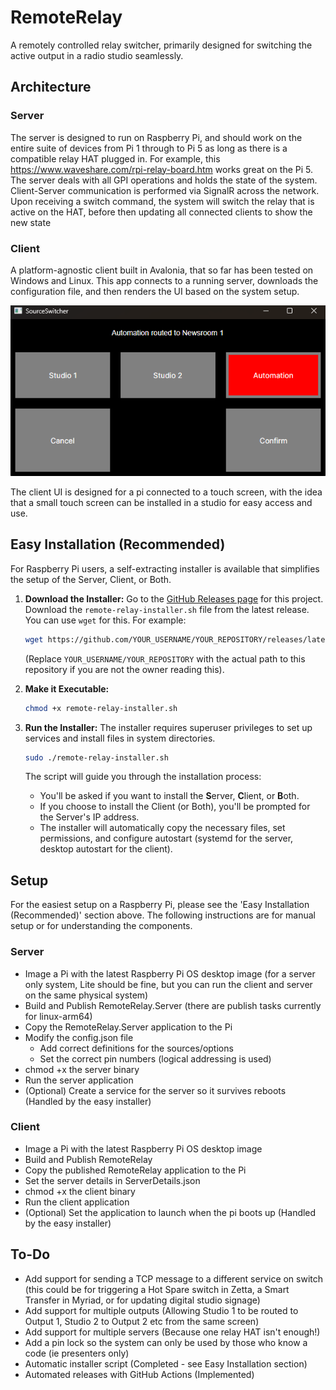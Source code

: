 # RemoteRelay
A remotely controlled relay switcher, primarily designed for switching the active output in a radio studio seamlessly. 

## Architecture
### Server
The server is designed to run on Raspberry Pi, and should work on the entire suite of devices from Pi 1 through to Pi 5 as long as there is a compatible relay HAT plugged in. For example, this https://www.waveshare.com/rpi-relay-board.htm works great on the Pi 5.
The server deals with all GPI operations and holds the state of the system. Client-Server communication is performed via SignalR across the network. Upon receiving a switch command, the system will switch the relay that is active on the HAT, before then updating all connected clients to show the new state
### Client
A platform-agnostic client built in Avalonia, that so far has been tested on Windows and Linux. This app connects to a running server, downloads the configuration file, and then renders the UI based on the system setup. 

![image](img/ui.png)

The client UI is designed for a pi connected to a touch screen, with the idea that a small touch screen can be installed in a studio for easy access and use.

## Easy Installation (Recommended)
For Raspberry Pi users, a self-extracting installer is available that simplifies the setup of the Server, Client, or Both.

1.  **Download the Installer:**
    Go to the [GitHub Releases page](https://github.com/YOUR_USERNAME/YOUR_REPOSITORY/releases) for this project.
    Download the `remote-relay-installer.sh` file from the latest release. You can use `wget` for this. For example:
    ```bash
    wget https://github.com/YOUR_USERNAME/YOUR_REPOSITORY/releases/latest/download/remote-relay-installer.sh
    ```
    (Replace `YOUR_USERNAME/YOUR_REPOSITORY` with the actual path to this repository if you are not the owner reading this).

2.  **Make it Executable:**
    ```bash
    chmod +x remote-relay-installer.sh
    ```

3.  **Run the Installer:**
    The installer requires superuser privileges to set up services and install files in system directories.
    ```bash
    sudo ./remote-relay-installer.sh
    ```
    The script will guide you through the installation process:
    *   You'll be asked if you want to install the **S**erver, **C**lient, or **B**oth.
    *   If you choose to install the Client (or Both), you'll be prompted for the Server's IP address.
    *   The installer will automatically copy the necessary files, set permissions, and configure autostart (systemd for the server, desktop autostart for the client).

## Setup
For the easiest setup on a Raspberry Pi, please see the 'Easy Installation (Recommended)' section above. The following instructions are for manual setup or for understanding the components.

### Server
- Image a Pi with the latest Raspberry Pi OS desktop image (for a server only system, Lite should be fine, but you can run the client and server on the same physical system)
- Build and Publish RemoteRelay.Server (there are publish tasks currently for linux-arm64)
- Copy the RemoteRelay.Server application to the Pi
- Modify the config.json file
	- Add correct definitions for the sources/options
	- Set the correct pin numbers (logical addressing is used)
- chmod +x the server binary
- Run the server application
- (Optional) Create a service for the server so it survives reboots (Handled by the easy installer)

### Client 
- Image a Pi with the latest Raspberry Pi OS desktop image 
- Build and Publish RemoteRelay
- Copy the published RemoteRelay application to the Pi
- Set the server details in ServerDetails.json
- chmod +x the client binary
- Run the client application
- (Optional) Set the application to launch when the pi boots up (Handled by the easy installer)

## To-Do
- Add support for sending a TCP message to a different service on switch (this could be for triggering a Hot Spare switch in Zetta, a Smart Transfer in Myriad, or for updating digital studio signage)
- Add support for multiple outputs (Allowing Studio 1 to be routed to Output 1, Studio 2 to Output 2 etc from the same screen)
- Add support for multiple servers (Because one relay HAT isn't enough!)
- Add a pin lock so the system can only be used by those who know a code (ie presenters only)
- Automatic installer script (Completed - see Easy Installation section)
- Automated releases with GitHub Actions (Implemented)
